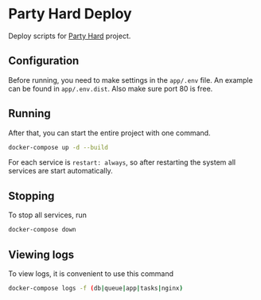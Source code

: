 # Party Hard Deploy

Deploy scripts for [Party Hard](https://github.com/memclutter/party-hard) project. 

## Configuration

Before running, you need to make settings in the `app/.env` file. An example can be found in `app/.env.dist`. Also make sure port 80 is free. 

## Running

After that, you can start the entire project with one command.

```sh
docker-compose up -d --build
```

For each service is `restart: always`, so after restarting the system all services are start automatically. 

## Stopping

To stop all services, run

```sh
docker-compose down
```

## Viewing logs

To view logs, it is convenient to use this command

```sh
docker-compose logs -f (db|queue|app|tasks|nginx)
```
